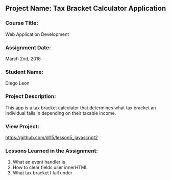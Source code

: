 ## Project Name:  Tax Bracket Calculator Application

### Course Title:
Web Application Development

### Assignment Date:  
March 2nd, 2018

### Student Name:  
Diego Leon

### Project Description:
This app is a tax bracket calculator that determines what tax bracket an individual falls in depending on their taxable income. 

### View Project:
https://github.com/dl15/lesson5_javascript2

### Lessons Learned in the Assignment:
1. What an event handler is
2. How to clear fields user innerHTML
3. What tax bracket I fall under